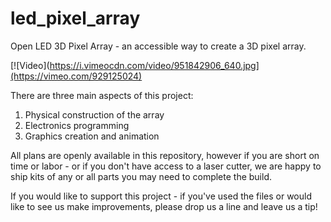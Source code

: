 # led_pixel_array
Open LED 3D Pixel Array - an accessible way to create a 3D pixel array. 

	

[![Video](https://i.vimeocdn.com/video/951842906_640.jpg](https://vimeo.com/929125024)


There are three main aspects of this project:
1. Physical construction of the array
2. Electronics programming
3. Graphics creation and animation

All plans are openly available in this repository, however if you are short on time or labor - or if you don't have access to a laser cutter, we are happy to ship kits of any or all parts you may need to complete the build. 

If you would like to support this project - if you've used the files or would like to see us make improvements, please drop us a line and leave us a tip!

